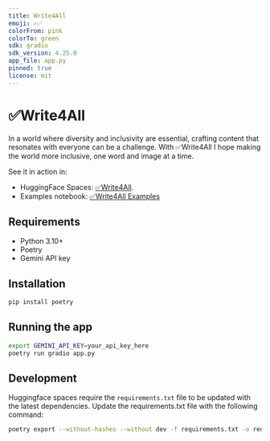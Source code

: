 ```yaml
---
title: Write4All
emoji: ✍️✅
colorFrom: pink
colorTo: green
sdk: gradio
sdk_version: 4.25.0
app_file: app.py
pinned: true
license: mit 
---
```


# ✅Write4All

In a world where diversity and inclusivity are essential, crafting content that resonates with everyone can be a challenge. With ✅Write4All I hope making the world more inclusive, one word and image at a time.

See it in action in:
- HuggingFace Spaces: [✅Write4All](https://huggingface.co/spaces/Jaume/Write4All).
- Examples notebook: [✅Write4All Examples](./notebooks/examples.ipynb)

## Requirements

- Python 3.10+
- Poetry
- Gemini API key


## Installation

```bash
pip install poetry
```

## Running the app

```bash
export GEMINI_API_KEY=your_api_key_here
poetry run gradio app.py
```

## Development
Huggingface spaces require the `requirements.txt` file to be updated with the latest dependencies.
Update the requirements.txt file with the following command:
```bash
poetry export --without-hashes --without dev -f requirements.txt -o requirements.txt
```